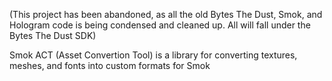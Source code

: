 (This project has been abandoned, as all the old Bytes The Dust, Smok, and Hologram code is being condensed and cleaned up. All will fall under the Bytes The Dust SDK)

Smok ACT (Asset Convertion Tool) is a library for converting textures, meshes, and fonts into custom formats for Smok
